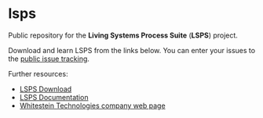 # lsps
Public repository for the **Living Systems Process Suite** (**LSPS**) project.

Download and learn LSPS from the links below. You can enter your issues to the [public issue tracking](https://github.com/WhitesteinTechnologies/lsps/issues).

Further resources:
* [LSPS Download](https://lsps.whitestein.com/)
* [LSPS Documentation](https://lsps-docs.whitestein.com/)
* [Whitestein Technologies company web page](https://www.whitestein.com/)
